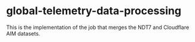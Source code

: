# global-telemetry-data-processing
This is the implementation of the job that merges the NDT7 and Cloudflare AIM datasets.
